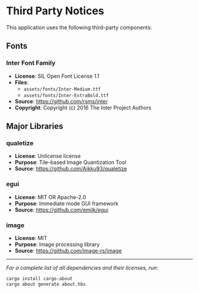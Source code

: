 # Third Party Notices

This application uses the following third-party components:

## Fonts

### Inter Font Family
- **License**: SIL Open Font License 1.1
- **Files**:
  - `assets/fonts/Inter-Medium.ttf`
  - `assets/fonts/Inter-ExtraBold.ttf`
- **Source**: https://github.com/rsms/inter
- **Copyright**: Copyright (c) 2016 The Inter Project Authors

## Major Libraries

### qualetize
- **License**: Unlicense license
- **Purpose**: Tile-based Image Quantization Tool
- **Source**: https://github.com/Aikku93/qualetize

### egui
- **License**: MIT OR Apache-2.0
- **Purpose**: Immediate mode GUI framework
- **Source**: https://github.com/emilk/egui

### image
- **License**: MIT
- **Purpose**: Image processing library
- **Source**: https://github.com/image-rs/image

---

*For a complete list of all dependencies and their licenses, run:*
```sh
cargo install cargo-about
cargo about generate about.hbs
